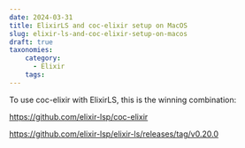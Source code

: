 ```yaml
---
date: 2024-03-31
title: ElixirLS and coc-elixir setup on MacOS
slug: elixir-ls-and-coc-elixir-setup-on-macos
draft: true
taxonomies: 
    category: 
      - Elixir
    tags:
---
```


To use coc-elixir with ElixirLS, this is the winning combination: 

https://github.com/elixir-lsp/coc-elixir

https://github.com/elixir-lsp/elixir-ls/releases/tag/v0.20.0
